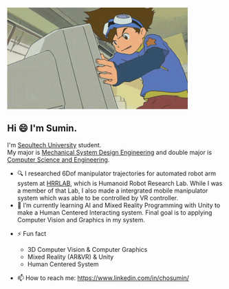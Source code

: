 ![Digimon](./digimon.gif)

## Hi :smile: I'm Sumin.

I'm [Seoultech University](https://www.seoultech.ac.kr/index.jsp) student.   
My major is [Mechanical System Design Engineering](https://msd.seoultech.ac.kr/) and double major is [Computer Science and Engineering](https://computer.seoultech.ac.kr/).

<!--
**1213tnals/1213tnals** is a ✨ _special_ ✨ repository because its `README.md` (this file) appears on your GitHub profile.

Here are some ideas to get you started:
-->

- 🔍 I researched 6Dof manipulator trajectories for automated robot arm system at [HRRLAB](http://www.hrrlab.com/), which is Humanoid Robot Research Lab. While I was a member of that Lab, I also made a intergrated mobile manipulator system which was able to be controlled by VR controller.   
- 🌱 I’m currently learning AI and Mixed Reality Programming with Unity to make a Human Centered Interacting system. Final goal is to applying Computer Vision and Graphics in my system.   
<!--
- 👯 I’m looking to collaborate on ...
- 🤔 I’m looking for help with ...
- 💬 Ask me about ...
- 
- 😄 Pronouns: ...
-->
- ⚡ Fun fact
  * 3D Computer Vision & Computer Graphics
  * Mixed Reality (AR&VR) & Unity
  * Human Centered System

- 📫 How to reach me: https://www.linkedin.com/in/chosumin/
